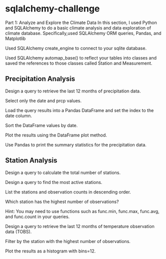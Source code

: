 # sqlalchemy-challenge

Part 1: Analyze and Explore the Climate Data
In this section, I used Python and SQLAlchemy to do a basic climate analysis and data exploration of climate database. Specifically,used SQLAlchemy ORM queries, Pandas, and Matplotlib

Used SQLAlchemy create_engine to connect to your sqlite database.

Used SQLAlchemy automap_base() to reflect your tables into classes and saved the references to those classes called Station and Measurement.


## Precipitation Analysis

Design a query to retrieve the last 12 months of precipitation data.

Select only the date and prcp values.

Load the query results into a Pandas DataFrame and set the index to the date column.

Sort the DataFrame values by date.

Plot the results using the DataFrame plot method.

Use Pandas to print the summary statistics for the precipitation data.

## Station Analysis

Design a query to calculate the total number of stations.

Design a query to find the most active stations.

List the stations and observation counts in descending order.

Which station has the highest number of observations?

Hint: You may need to use functions such as func.min, func.max, func.avg, and func.count in your queries.

Design a query to retrieve the last 12 months of temperature observation data (TOBS).

Filter by the station with the highest number of observations.

Plot the results as a histogram with bins=12.

